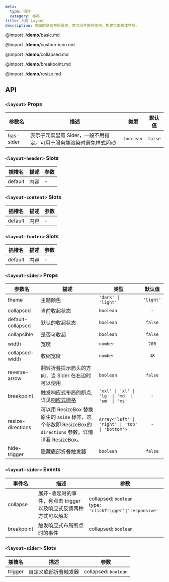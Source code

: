 ```yaml
meta:
  type: 组件
  category: 布局
title: 布局 Layout
description: 页面的基础布局框架，常与组件嵌套使用，构建页面整体布局。
```

@import ./**demo**/basic.md

@import ./**demo**/custom-icon.md

@import ./**demo**/collapsed.md

@import ./**demo**/breakpoint.md

@import ./**demo**/resize.md

## API

### `<layout>` Props

| 参数名    | 描述                                                               | 类型      | 默认值  |
| --------- | ------------------------------------------------------------------ | --------- | :-----: |
| has-sider | 表示子元素里有 Sider，一般不用指定。可用于服务端渲染时避免样式闪动 | `boolean` | `false` |

### `<layout-header>` Slots

| 插槽名  | 描述 | 参数 |
| ------- | :--: | ---- |
| default | 内容 | -    |

### `<layout-content>` Slots

| 插槽名  | 描述 | 参数 |
| ------- | :--: | ---- |
| default | 内容 | -    |

### `<layout-footer>` Slots

| 插槽名  | 描述 | 参数 |
| ------- | :--: | ---- |
| default | 内容 | -    |

### `<layout-sider>` Props

| 参数名            | 描述                                                                                                                                  | 类型                                            |  默认值   |
| ----------------- | ------------------------------------------------------------------------------------------------------------------------------------- | ----------------------------------------------- | :-------: |
| theme             | 主题颜色                                                                                                                              | `'dark' \| 'light'`                             | `'light'` |
| collapsed         | 当前收起状态                                                                                                                          | `boolean`                                       |    `-`    |
| default-collapsed | 默认的收起状态                                                                                                                        | `boolean`                                       |  `false`  |
| collapsible       | 是否可收起                                                                                                                            | `boolean`                                       |  `false`  |
| width             | 宽度                                                                                                                                  | `number`                                        |   `200`   |
| collapsed-width   | 收缩宽度                                                                                                                              | `number`                                        |   `48`    |
| reverse-arrow     | 翻转折叠提示箭头的方向，当 Sider 在右边时可以使用                                                                                     | `boolean`                                       |  `false`  |
| breakpoint        | 触发响应式布局的断点, 详见[响应式栅格](/vue/component/grid)                                                                           | `'xxl' \| 'xl' \| 'lg' \| 'md' \| 'sm' \| 'xs'` |    `-`    |
| resize-directions | 可以用 ResizeBox 替换原生的 `aside` 标签，这个参数即 ResizeBox的 `directions` 参数。详情请看 [ResizeBox](/vue/component/resize-box)。 | `Array<'left' \| 'right' \| 'top' \| 'bottom'>` |    `-`    |
| hide-trigger      | 隐藏底部折叠触发器                                                                                                                    | `boolean`                                       |  `false`  |

### `<layout-sider>` Events

| 事件名     | 描述                                                             | 参数                                                         |
| ---------- | ---------------------------------------------------------------- | ------------------------------------------------------------ |
| collapse   | 展开-收起时的事件，有点击 trigger 以及响应式反馈两种方式可以触发 | collapsed: `boolean`<br>type: `'clickTrigger'\|'responsive'` |
| breakpoint | 触发响应式布局断点时的事件                                       | collapsed: `boolean`                                         |

### `<layout-sider>` Slots

| 插槽名  |         描述         | 参数                 |
| ------- | :------------------: | -------------------- |
| trigger | 自定义底部折叠触发器 | collapsed: `boolean` |
